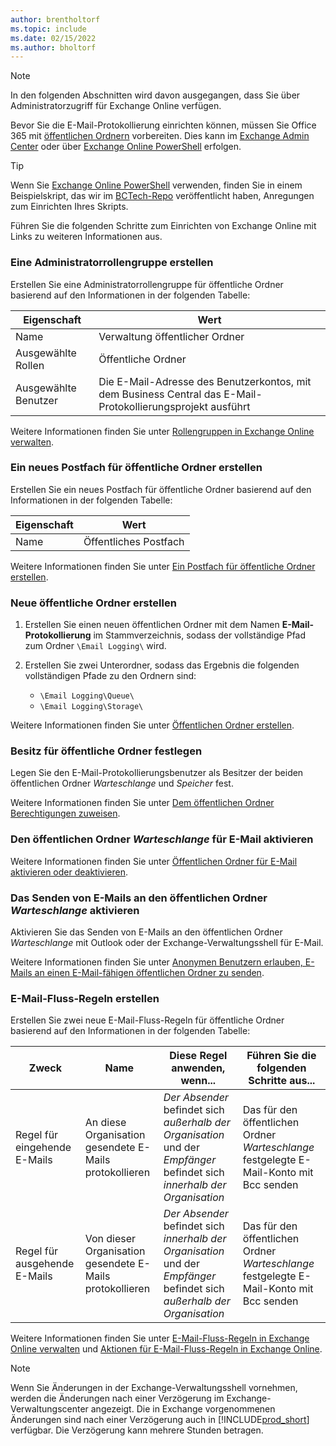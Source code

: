 ```yaml
---
author: brentholtorf
ms.topic: include
ms.date: 02/15/2022
ms.author: bholtorf
---
```


> [!NOTE]
> In den folgenden Abschnitten wird davon ausgegangen, dass Sie über Administratorzugriff für Exchange Online verfügen.

Bevor Sie die E-Mail-Protokollierung einrichten können, müssen Sie Office 365 mit [öffentlichen Ordnern](/exchange/collaboration-exo/public-folders/public-folders) vorbereiten. Dies kann im [Exchange Admin Center](/exchange/exchange-admin-center?preserve-view=true) oder über [Exchange Online PowerShell](/powershell/exchange/exchange-online-powershell?view=exchange-ps&?preserve-view=true) erfolgen.

> [!TIP]
> Wenn Sie [Exchange Online PowerShell](/powershell/exchange/exchange-online-powershell?view=exchange-ps&preserve-view=true) verwenden, finden Sie in einem Beispielskript, das wir im [BCTech-Repo](https://github.com/microsoft/BCTech/tree/master/samples/EmailLogging) veröffentlicht haben, Anregungen zum Einrichten Ihres Skripts.

Führen Sie die folgenden Schritte zum Einrichten von Exchange Online mit Links zu weiteren Informationen aus.

### <a name="create-an-admin-role-group"></a>Eine Administratorrollengruppe erstellen

Erstellen Sie eine Administratorrollengruppe für öffentliche Ordner basierend auf den Informationen in der folgenden Tabelle:

|Eigenschaft        |Wert                     |
|----------------|--------------------------|
|Name            |Verwaltung öffentlicher Ordner |
|Ausgewählte Rollen  |Öffentliche Ordner            |
|Ausgewählte Benutzer  |Die E-Mail-Adresse des Benutzerkontos, mit dem Business Central das E-Mail-Protokollierungsprojekt ausführt|

Weitere Informationen finden Sie unter [Rollengruppen in Exchange Online verwalten](/exchange/permissions-exo/role-groups).

### <a name="create-a-new-public-folder-mailbox"></a>Ein neues Postfach für öffentliche Ordner erstellen

Erstellen Sie ein neues Postfach für öffentliche Ordner basierend auf den Informationen in der folgenden Tabelle:

|Eigenschaft        |Wert                     |
|----------------|--------------------------|
|Name            |Öffentliches Postfach            |

Weitere Informationen finden Sie unter [Ein Postfach für öffentliche Ordner erstellen](/exchange/collaboration-exo/public-folders/create-public-folder-mailbox).

### <a name="create-new-public-folders"></a>Neue öffentliche Ordner erstellen

1. Erstellen Sie einen neuen öffentlichen Ordner mit dem Namen **E-Mail-Protokollierung** im Stammverzeichnis, sodass der vollständige Pfad zum Ordner `\Email Logging\` wird.
2. Erstellen Sie zwei Unterordner, sodass das Ergebnis die folgenden vollständigen Pfade zu den Ordnern sind:

    - `\Email Logging\Queue\`
    - `\Email Logging\Storage\`

Weitere Informationen finden Sie unter [Öffentlichen Ordner erstellen](/exchange/collaboration-exo/public-folders/create-public-folder).

### <a name="set-public-folder-ownership"></a>Besitz für öffentliche Ordner festlegen

Legen Sie den E-Mail-Protokollierungsbenutzer als Besitzer der beiden öffentlichen Ordner *Warteschlange* und *Speicher* fest.

Weitere Informationen finden Sie unter [Dem öffentlichen Ordner Berechtigungen zuweisen](/exchange/collaboration-exo/public-folders/set-up-public-folders#step-3-assign-permissions-to-the-public-folder).

### <a name="mail-enable-the-queue-public-folder"></a>Den öffentlichen Ordner *Warteschlange* für E-Mail aktivieren

  Weitere Informationen finden Sie unter [Öffentlichen Ordner für E-Mail aktivieren oder deaktivieren](/exchange/collaboration-exo/public-folders/enable-or-disable-mail-for-public-folder).

### <a name="mail-enable-sending-emails-to-the-queue-public-folder"></a>Das Senden von E-Mails an den öffentlichen Ordner *Warteschlange* aktivieren

Aktivieren Sie das Senden von E-Mails an den öffentlichen Ordner *Warteschlange* mit Outlook oder der Exchange-Verwaltungsshell für E-Mail.

Weitere Informationen finden Sie unter [Anonymen Benutzern erlauben, E-Mails an einen E-Mail-fähigen öffentlichen Ordner zu senden](/exchange/collaboration-exo/public-folders/enable-or-disable-mail-for-public-folder#allow-anonymous-users-to-send-email-to-a-mail-enabled-public-folder?preserve-view=true).

### <a name="create-mail-flow-rules"></a>E-Mail-Fluss-Regeln erstellen

Erstellen Sie zwei neue E-Mail-Fluss-Regeln für öffentliche Ordner basierend auf den Informationen in der folgenden Tabelle:

|Zweck  |Name |Diese Regel anwenden, wenn...             |Führen Sie die folgenden Schritte aus...                          |
|---------|-----|----------------------------------|---------------------------------------------|
|Regel für eingehende E-Mails |An diese Organisation gesendete E-Mails protokollieren|*Der Absender* befindet sich *außerhalb der Organisation* und der *Empfänger* befindet sich *innerhalb der Organisation*|Das für den öffentlichen Ordner *Warteschlange* festgelegte E-Mail-Konto mit Bcc senden|
|Regel für ausgehende E-Mails | Von dieser Organisation gesendete E-Mails protokollieren |*Der Absender* befindet sich *innerhalb der Organisation* und der *Empfänger* befindet sich *außerhalb der Organisation*|Das für den öffentlichen Ordner *Warteschlange* festgelegte E-Mail-Konto mit Bcc senden|

Weitere Informationen finden Sie unter [E-Mail-Fluss-Regeln in Exchange Online verwalten](/exchange/security-and-compliance/mail-flow-rules/manage-mail-flow-rules?preserve-view=true) und [Aktionen für E-Mail-Fluss-Regeln in Exchange Online](/exchange/security-and-compliance/mail-flow-rules/mail-flow-rule-actions?preserve-view=true).

> [!NOTE]
> Wenn Sie Änderungen in der Exchange-Verwaltungsshell vornehmen, werden die Änderungen nach einer Verzögerung im Exchange-Verwaltungscenter angezeigt. Die in Exchange vorgenommenen Änderungen sind nach einer Verzögerung auch in [!INCLUDE[prod_short](prod_short.md)] verfügbar. Die Verzögerung kann mehrere Stunden betragen.
